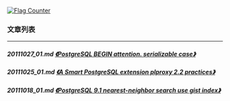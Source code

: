 <a rel="nofollow" href="http://info.flagcounter.com/h9V1"  ><img src="http://s03.flagcounter.com/count/h9V1/bg_FFFFFF/txt_000000/border_CCCCCC/columns_2/maxflags_12/viewers_0/labels_0/pageviews_0/flags_0/"  alt="Flag Counter"  border="0"  ></a>  
  
### 文章列表  
----  
##### 20111027_01.md   [《PostgreSQL BEGIN attention. serializable case》](20111027_01.md)  
##### 20111025_01.md   [《A Smart PostgreSQL extension plproxy 2.2 practices》](20111025_01.md)  
##### 20111018_01.md   [《PostgreSQL 9.1 nearest-neighbor search use gist index》](20111018_01.md)  
